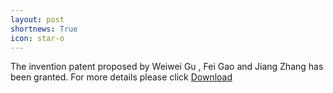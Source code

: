 ```yaml
---
layout: post
shortnews: True
icon: star-o
---
```



The invention patent proposed by Weiwei Gu , Fei Gao and Jiang Zhang has been granted. For more details please click <a href="https://bnusss.github.io/resource/2018112532356.pdf">Download</a>

